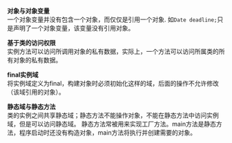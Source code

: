 **对象与对象变量**  
一个对象变量并没有包含一个对象，而仅仅是引用一个对象.
如```Date deadline;```只是声明了一个对象变量，该变量没有引用对象。

**基于类的访问权限**  
实例方法可以访问所调用对象的私有数据，实际上，一个方法可以访问所属类的所有对象的私有数据。

**final实例域**  
将实例域定义为final，构建对象时必须初始化这样的域，后面的操作不允许修改（该域引用的对象）。

**静态域与静态方法**  
类的实例之间共享静态域；静态方法不能操作对象，不能在静态方法中访问实例域，但是可以访问静态域。
静态方法常被用来实现工厂方法。main方法是静态方法，程序启动时还没有构造对象，main方法将执行并创建需要的对象。
